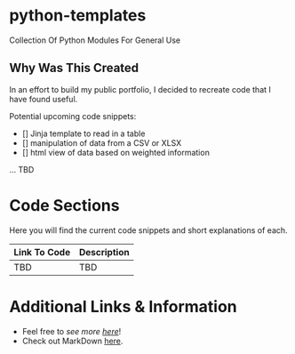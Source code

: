 # python-templates
Collection Of Python Modules For General Use

## Why Was This Created
In an effort to build my public portfolio, I decided to recreate code that I have found useful.

Potential upcoming code snippets:

- [] Jinja template to read in a table
- [] manipulation of data from a CSV or XLSX
- [] html view of data based on weighted information

... TBD

# Code Sections
Here you will find the current code snippets and short explanations of each.

Link To Code | Description
-------------|------------
TBD | TBD

# Additional Links & Information
- Feel free to _see more [here](https://github.com/ProsperousHeart)_!
- Check out MarkDown [here](https://guides.github.com/features/mastering-markdown/).
